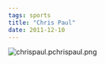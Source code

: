 ```yaml
---
tags: sports
title: "Chris Paul"
date: 2011-12-10
---
```




![chrispaul.pchrispaul.png](https://raw.githubusercontent.com/muneer78/muneer78.github.io/master/images/chrispaul.pchrispaul.png)
        